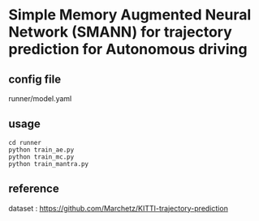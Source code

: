 # Simple Memory Augmented Neural Network (SMANN) for trajectory prediction for Autonomous driving

## config file
runner/model.yaml

## usage
```
cd runner
python train_ae.py 
python train_mc.py 
python train_mantra.py 
```

## reference 
dataset : https://github.com/Marchetz/KITTI-trajectory-prediction